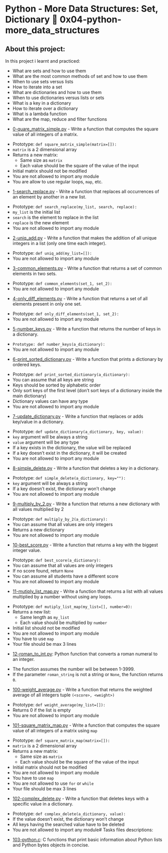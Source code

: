 # Python - More Data Structures: Set, Dictionary :page_with_curl: 0x04-python-more_data_structures

## About this project:

In this project i learnt and practiced:
- What are sets and how to use them
- What are the most common methods of set and how to use them
- When to use sets versus lists
- How to iterate into a set
- What are dictionaries and how to use them
- When to use dictionaries versus lists or sets
- What is a key in a dictionary
- How to iterate over a dictionary
- What is a lambda function
- What are the map, reduce and filter functions

* [0-quare_matrix_simple.py](0-square_matrix_simple.py) - Write a function that computes the square value of all integers of a matrix.
- Prototype: `def square_matrix_simple(matrix=[]):`
- `matrix` is a 2 dimensional array
- Returns a new matrix:
  - Same size as `matrix`
  - Each value should be the square of the value of the input
- Initial matrix should not be modified
- You are not allowed to import any module
- You are allow to use regular loops, `map`, etc.

* [1-search_replace.py](1-search_replace.py) - Write a function that replaces all occurrences of an element by another in a new list.
- Prototype: `def search_replace(my_list, search, replace):`
- `my_list` is the initial list
- `search` is the element to replace in the list
- `replace` is the new element
- You are not allowed to import any module

* [2-uniq_add.py](2-uniq_add.py) - Write a function that makes the addition of all unique integers in a list (only one time each integer).
- Prototype: `def uniq_add(my_list=[]):`
- You are not allowed to import any module

* [3-common_elements.py](3-common_elements.py) - Write a function that returns a set of common elements in two sets.
- Prototype: `def common_elements(set_1, set_2):`
- You are not allowed to import any module

* [4-only_diff_elements.py](4-only_diff_elements.py) - Write a function that returns a set of all elements present in only one set.
- Prototype: `def only_diff_elements(set_1, set_2):`
- You are not allowed to import any module

* [5-number_keys.py](5-number_keys.py) - Write a function that returns the number of keys in a dictionary.
- `Prototype: def number_keys(a_dictionary):`
- You are not allowed to import any module

* [6-print_sorted_dictionary.py](6-print_sorted_dictionary.py) - Write a function that prints a dictionary by ordered keys.
- Prototype: `def print_sorted_dictionary(a_dictionary):`
- You can assume that all keys are string
- Keys should be sorted by alphabetic order
- Only sort keys of the first level (don’t sort keys of a dictionary inside the main dictionary)
- Dictionary values can have any type
- You are not allowed to import any module

* [7-update_dictionary.py](7-update_dictionary.py) - Write a function that replaces or adds key/value in a dictionary.
- Prototype: `def update_dictionary(a_dictionary, key, value):`
- `key` argument will be always a string
- `value` argument will be any type
- If a key exists in the dictionary, the value will be replaced
- If a key doesn’t exist in the dictionary, it will be created
- You are not allowed to import any module

* [8-simple_delete.py](8-simple_delete.py) - Write a function that deletes a key in a dictionary.
- Prototype: `def simple_delete(a_dictionary, key=""):`
- `key` argument will be always a string
- If a key doesn’t exist, the dictionary won’t change
- You are not allowed to import any module

* [9-multiply_by_2.py](9-multiply_by_2.py) - Write a function that returns a new dictionary with all values multiplied by 2
- Prototype: `def multiply_by_2(a_dictionary):`
- You can assume that all values are only integers
- Returns a new dictionary
- You are not allowed to import any module

* [10-best_score.py](10-best_score.py) - Write a function that returns a key with the biggest integer value.
- Prototype: `def best_score(a_dictionary):`
- You can assume that all values are only integers
- If no score found, return `None`
- You can assume all students have a different score
- You are not allowed to import any module

* [11-mutiply_list_map.py](11-mutiply_list_map.py) - Write a function that returns a list with all values multiplied by a number without using any loops.
- Prototype: `def mutiply_list_map(my_list=[], number=0):`
- Returns a new list:
  - Same length as `my_list`
  - Each value should be multiplied by `number`
- Initial list should not be modified
- You are not allowed to import any module
- You have to use `map`
- Your file should be max 3 lines

* [12-roman_to_int.py](./12-roman_to_int.py): Python function that converts a roman numeral to an integer.
- The function assumes the number will be between 1-3999.
- If the parameter `roman_string` is not a string or `None`, the function returns `0`.

* [100-weight_average.py](100-weight_average.py) - Write a function that returns the weighted average of all integers tuple `(<score>, <weight>)`
- Prototype: `def weight_average(my_list=[]):`
- Returns 0 if the list is empty
- You are not allowed to import any module

* [101-square_matrix_map.py](101-square_matrix_map.py) - Write a function that computes the square value of all integers of a matrix using `map`
- Prototype: `def square_matrix_map(matrix=[]):`
- `matrix` is a 2 dimensional array
- Returns a new matrix:
  - Same size as `matrix`
  - Each value should be the square of the value of the input
- Initial matrix should not be modified
- You are not allowed to import any module
- You have to use `map`
- You are not allowed to use `for` or `while`
- Your file should be max 3 lines

* [102-complex_delete.py](102-complex_delete.py) - Write a function that deletes keys with a specific value in a dictionary.
- Prototype: `def complex_delete(a_dictionary, value):`
- If the value doesn’t exist, the dictionary won’t change
- All keys having the searched value have to be deleted
- You are not allowed to import any module# Tasks files descriptions:

* [103-python.c](./103-python.c): C functions that print basic information about
  Python lists and Python bytes objects in concise.
